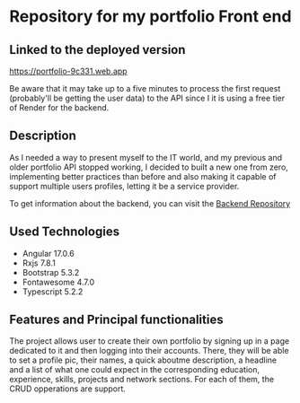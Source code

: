 # Repository for my portfolio Front end

## Linked to the deployed version

https://portfolio-9c331.web.app

Be aware that it may take up to a five minutes to process the first request (probably'll be getting the user data) to the API since I it is using a free tier of Render for the backend.

## Description

As I needed a way to present myself to the IT world, and my previous and older portfolio API stopped working, I decided to built a new one from zero, implementing better practices than before and also making it capable of support multiple users profiles, letting it be a service provider.

To get information about the backend, you can visit the [Backend Repository](https://github.com/martincalsina/Portfolio-back-end)

## Used Technologies

- Angular 17.0.6
- Rxjs 7.8.1
- Bootstrap 5.3.2
- Fontawesome 4.7.0
- Typescript 5.2.2

## Features and Principal functionalities

The project allows user to create their own portfolio by signing up in a page dedicated to it and then logging into their accounts. There, they will be able to set a profile pic, their names, a quick aboutme description, a headline and a list of what one could expect in the corresponding education, experience, skills, projects and network sections. For each of them, the CRUD opperations are support.